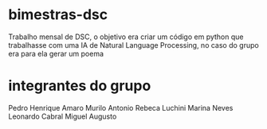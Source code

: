 # bimestras-dsc
Trabalho mensal de DSC, o objetivo era criar um código em python que trabalhasse com uma IA de Natural Language Processing, no caso do grupo era para ela gerar um poema

# integrantes do grupo
Pedro Henrique Amaro 
Murilo Antonio
Rebeca Luchini
Marina Neves
Leonardo Cabral
Miguel Augusto
